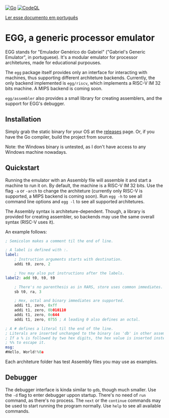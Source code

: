 [![Go](https://github.com/gboncoffee/egg/actions/workflows/go.yml/badge.svg?branch=master)](https://github.com/gboncoffee/egg/actions/workflows/go.yml)
[![CodeQL](https://github.com/gboncoffee/egg/actions/workflows/github-code-scanning/codeql/badge.svg?branch=master)](https://github.com/gboncoffee/egg/actions/workflows/github-code-scanning/codeql)

[Ler esse documento em português](README-pt.md)

# EGG, a generic processor emulator

EGG stands for "Emulador Genérico do Gabriel" ("Gabriel's Generic Emulator", in
portuguese). It's a modular emulator for processor architetures, made for
educational purpouses.

The `egg` package itself provides only an interface for interacting with
machines, thus supporting different architeture backends. Currently, the only
backend implemented is `egg/riscv`, which implements a RISC-V IM 32 bits
machine. A MIPS backend is coming soon.

`egg/assembler` also provides a small library for creating assemblers, and the
support for EGG's debugger.

## Installation

Simply grab the static binary for your OS at the
[releases](https://github.com/gboncoffee/egg/releases) page. Or, if you have the
Go compiler, build the project from source.

Note: the Windows binary is untested, as I don't have access to any Windows
machine nowadays.

## Quickstart

Running the emulator with an Assembly file will assemble it and start a machine
to run it on. By default, the machine is a RISC-V IM 32 bits. Use the flag `-a`
or `-arch` to change the architeture (currently only RISC-V is supported, a MIPS
backend is coming soon). Run `egg -h` to see all command line options and `egg
-l` to see all supported architetures.

The Assembly syntax is architeture-dependent. Though, a library is provided for
creating assembler, so backends may use the same overall syntax (RISC-V uses
it).

An example follows:

```asm
; Semicolon makes a comment til the end of line.

; A label is defined with :.
label:
	; Instruction arguments starts with destination.
	addi t0, zero, 2

	; You may also put instructions after the labels.
label2:	add t0, t0, t0

	; There's no parenthesis as in RARS, store uses common immediates.
	sb t0, ra, 3

	; Hex, octal and binary immediates are supported.
	addi t1, zero, 0xff
	addi t1, zero, 0b010110
	addi t1, zero, 0o644
	addi t1, zero, 0755	; A leading 0 also defines an octal.

; A # defines a literal til the end of the line.
; Literals are inserted unchanged to the binary (as 'db' in other assemblers).
; If a % is followed by two hex digits, the hex value is inserted instead. Use
; %% to escape it.
msg:
#Hello, World!%0a
```

Each architeture folder has test Assembly files you may use as examples.

## Debugger

The debugger interface is kinda similar to `gdb`, though much smaller. Use the
`-d` flag to enter debugger uppon startup. There's no need of `run` command, as
there's no process. The `next` or the `continue` commands may be used to start
running the program normally. Use `help` to see all available commands.
